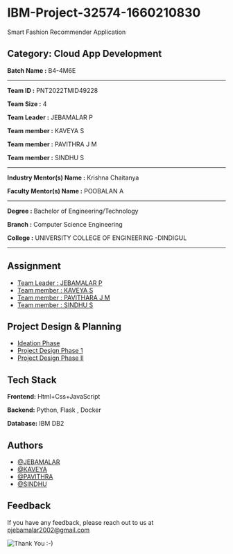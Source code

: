 # IBM-Project-32574-1660210830

Smart Fashion Recommender Application

## Category: Cloud App Development


**Batch Name :** B4-4M6E

---

**Team ID :** PNT2022TMID49228

**Team Size :** 4

**Team Leader :** JEBAMALAR P

**Team member :** KAVEYA S

**Team member :** PAVITHRA J M

**Team member :** SINDHU S

---
**Industry Mentor(s) Name :** Krishna Chaitanya

**Faculty Mentor(s) Name :** POOBALAN A

---

**Degree	:**	
Bachelor of Engineering/Technology

**Branch	:**	
Computer Science Engineering

**College	:**	
UNIVERSITY  COLLEGE OF ENGINEERING -DINDIGUL

---





## Assignment  

 - [Team Leader : JEBAMALAR P](https://github.com/IBM-EPBL/IBM-Project-32574-1660210830/tree/main/Assignment%201(Jebamalar%20P))
 - [Team member : KAVEYA S](https://github.com/IBM-EPBL/IBM-Project-32574-1660210830/tree/main/Assignment%201(Kaveya%20S))
 - [Team member : PAVITHARA J M](https://github.com/IBM-EPBL/IBM-Project-32574-1660210830/tree/main/Assignment%201(Pavithra%20JM))
 - [Team member : SINDHU S](https://github.com/IBM-EPBL/IBM-Project-32574-1660210830/tree/main/Asignment%201(Sindhu%20S))


## Project Design & Planning
- [Ideation Phase](https://github.com/IBM-EPBL/IBM-Project-32574-1660210830/tree/main/Ideation%20Phase)
- [Project Design Phase 1](https://github.com/IBM-EPBL/IBM-Project-32574-1660210830/tree/main/project%20design)
- [Project Design Phase II](https://github.com/IBM-EPBL/IBM-Project-32574-1660210830/tree/main/Project%20Design%20Phase%20-II)


## Tech Stack

**Frontend:** Html+Css+JavaScript

**Backend:** Python, Flask , Docker

**Database:** IBM DB2




## Authors

- [@JEBAMALAR](https://github.com/P-Jebamalar)
- [@KAVEYA](https://github.com/Kaveya-s)
- [@PAVITHRA](https://github.com/Pavithra-star-cloud)
- [@SINDHU](https://github.com/sindhu416)


## Feedback

If you have any feedback, please reach out to us at pjebamalar2002@gmail.com




![Thank You :-)](https://i0.wp.com/paulaspoint.com/wp-content/uploads/2018/04/thank-you.jpg?fit=275%2C183)
